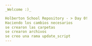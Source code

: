 ```yaml
---
_Welcome :)_

Holberton School Repository - > Day 0!
Haciendo los cambios necesarios 
se crearon las carpetas 
se crearon archivos
se creo una rama update_script 
---
```

